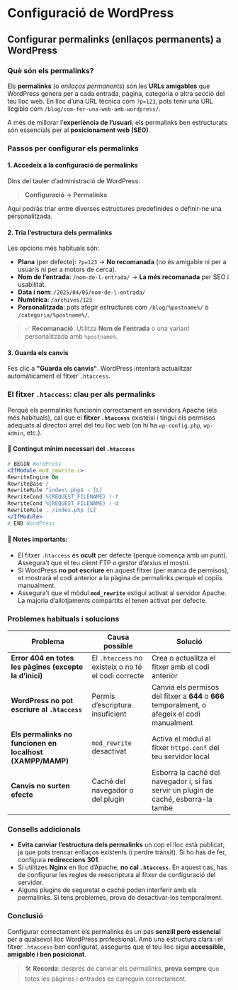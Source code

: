 # Configuració de WordPress
## **Configurar permalinks (enllaços permanents) a WordPress**

### **Què són els permalinks?**

Els **permalinks** (o *enllaços permanents*) són les **URLs amigables** que WordPress genera per a cada entrada, pàgina, categoria o altra secció del teu lloc web. En lloc d’una URL tècnica com `?p=123`, pots tenir una URL llegible com `/blog/com-fer-una-web-amb-wordpress/`.

A més de millorar l’**experiència de l’usuari**, els permalinks ben estructurats són essencials per al **posicionament web (SEO)**.

### **Passos per configurar els permalinks**

#### 1. **Accedeix a la configuració de permalinks**
Dins del tauler d’administració de WordPress:

> **Configuració → Permalinks**

Aquí podràs triar entre diverses estructures predefinides o definir-ne una personalitzada.

#### 2. **Tria l’estructura dels permalinks**
Les opcions més habituals són:

- **Plana** (per defecte): `?p=123` → **No recomanada** (no és amigable ni per a usuaris ni per a motors de cerca).
- **Nom de l’entrada**: `/nom-de-l-entrada/` → **La més recomanada** per SEO i usabilitat.
- **Data i nom**: `/2025/04/05/nom-de-l-entrada/`
- **Numèrica**: `/archives/123`
- **Personalitzada**: pots afegir estructures com `/blog/%postname%/` o `/categoria/%postname%/`.

> ✅ **Recomanació**: Utilitza **Nom de l’entrada** o una variant personalitzada amb `%postname%`.

#### 3. **Guarda els canvis**
Fes clic a **"Guarda els canvis"**. WordPress intentarà actualitzar automàticament el fitxer `.htaccess`.

### **El fitxer `.htaccess`: clau per als permalinks**

Perquè els permalinks funcionin correctament en servidors Apache (els més habituals), cal que el **fitxer `.htaccess`** existeixi i tingui els permisos adequats al directori arrel del teu lloc web (on hi ha `wp-config.php`, `wp-admin`, etc.).

#### 🔧 Contingut mínim necessari del `.htaccess`

```apache
# BEGIN WordPress
<IfModule mod_rewrite.c>
RewriteEngine On
RewriteBase /
RewriteRule ^index\.php$ - [L]
RewriteCond %{REQUEST_FILENAME} !-f
RewriteCond %{REQUEST_FILENAME} !-d
RewriteRule . /index.php [L]
</IfModule>
# END WordPress
```

#### 📌 Notes importants:

- El fitxer `.htaccess` és **ocult** per defecte (perquè comença amb un punt). Assegura’t que el teu client FTP o gestor d’arxius el mostri.
- Si WordPress **no pot escriure** en aquest fitxer (per manca de permisos), et mostrarà el codi anterior a la pàgina de permalinks perquè el copiïs manualment.
- Assegura’t que el mòdul **`mod_rewrite`** estigui activat al servidor Apache. La majoria d’allotjaments compartits el tenen activat per defecte.

### **Problemes habituals i solucions**

| Problema | Causa possible | Solució |
|--------|----------------|--------|
| **Error 404 en totes les pàgines (excepte la d’inici)** | El `.htaccess` no existeix o no té el codi correcte | Crea o actualitza el fitxer amb el codi anterior |
| **WordPress no pot escriure al `.htaccess`** | Permís d’escriptura insuficient | Canvia els permisos del fitxer a **644** o **666** temporalment, o afegeix el codi manualment |
| **Els permalinks no funcionen en localhost (XAMPP/MAMP)** | `mod_rewrite` desactivat | Activa el mòdul al fitxer `httpd.conf` del teu servidor local |
| **Canvis no surten efecte** | Caché del navegador o del plugin | Esborra la caché del navegador i, si fas servir un plugin de caché, esborra-la també |

### **Consells addicionals**

- **Evita canviar l’estructura dels permalinks** un cop el lloc està publicat, ja que pots trencar enllaços existents (i perdre trànsit). Si ho has de fer, configura **redireccions 301**.
- Si utilitzes **Nginx** en lloc d’Apache, **no cal `.htaccess`**. En aquest cas, has de configurar les regles de reescriptura al fitxer de configuració del servidor.
- Alguns plugins de seguretat o caché poden interferir amb els permalinks. Si tens problemes, prova de desactivar-los temporalment.

### **Conclusió**

Configurar correctament els permalinks és un pas **senzill però essencial** per a qualsevol lloc WordPress professional. Amb una estructura clara i el fitxer `.htaccess` ben configurat, assegures que el teu lloc sigui **accessible, amigable i ben posicionat**.

> 🛠️ **Recorda**: després de canviar els permalinks, **prova sempre** que totes les pàgines i entrades es carreguin correctament.
